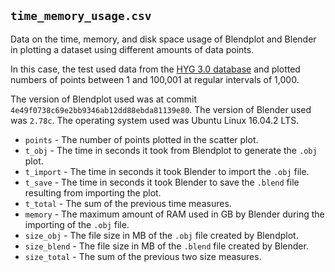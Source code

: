 ## `time_memory_usage.csv`
Data on the time, memory, and disk space usage of Blendplot and Blender in plotting a dataset using different amounts of data points.

In this case, the test used data from the [HYG 3.0 database](http://astronexus.com/node/34) and plotted numbers of points between 1 and 100,001 at regular intervals of 1,000.

The version of Blendplot used was at commit `4e49f0738c69e2bb9346ab12dd88ebda81139e80`. The version of Blender used was `2.78c`. The operating system used was Ubuntu Linux 16.04.2 LTS.

* `points` - The number of points plotted in the scatter plot.
* `t_obj` - The time in seconds it took from Blendplot to generate the `.obj` plot.
* `t_import` - The time in seconds it took Blender to import the `.obj` file.
* `t_save` - The time in seconds it took Blender to save the `.blend` file resulting from importing the plot.
* `t_total` - The sum of the previous time measures.
* `memory` - The maximum amount of RAM used in GB by Blender during the importing of the `.obj` file.
* `size_obj` - The file size in MB of the `.obj` file created by Blendplot.
* `size_blend` - The file size in MB of the `.blend` file created by Blender.
* `size_total` - The sum of the previous two size measures.
